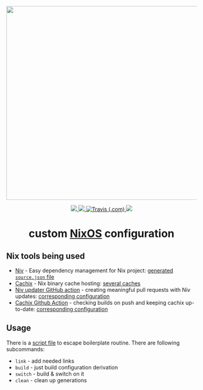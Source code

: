 <p align="center"><img src="https://raw.githubusercontent.com/jglovier/dotfiles-logo/main/dotfiles-logo.svg" width=512></p>

<p align="center">
    <a href="https://github.com/nothingelsematters">
        <img src="https://img.shields.io/github/commit-activity/y/nothingelsematters/nixconfigs?style=flat-square&logo=github">
    </a>
    <a href="https://nixos.org">
        <img src="https://img.shields.io/badge/generations-320-green?style=flat-square&logo=nixos">
    </a>
    <a href="https://travis-ci.com/github/nothingelsematters/nixconfigs/builds">
        <img alt="Travis (.com)" src="https://img.shields.io/travis/com/nothingelsematters/nixconfigs?style=flat-square&logo=travis">
    </a>
    <a href="https://www.codefactor.io/repository/github/nothingelsematters/nixconfigs">
        <img src="https://img.shields.io/codefactor/grade/github/nothingelsematters/nixconfigs?style=flat-square&logo=codefactor">
    </a>
</p>

<h1 align="center"> custom <a href="https://nixos.org">NixOS</a> configuration </h1>

## Nix tools being used

+ [Niv](https://github.com/nmattia/niv) - Easy dependency management for Nix project: [generated `source.json` file](nix/sources.json)
+ [Cachix](https://cachix.org) - Nix binary cache hosting: [several caches](nix/cachix.nix)
+ [Niv updater GitHub action](https://github.com/knl/niv-updater-action) - creating meaningful pull requests with Niv updates: [corresponding configuration](.github/workflows/niv-updates.yaml)
+ [Cachix Github Action](https://github.com/cachix/cachix-action) - checking builds on push and keeping cachix up-to-date: [corresponding configuration](.github/workflows/cachix.yaml)

## Usage

There is a [script file](make.sh) to escape boilerplate routine. There are following subcommands:

+ `link` - add needed links
+ `build` - just build configuration derivation
+ `switch` - build & switch on it
+ `clean` - clean up generations
